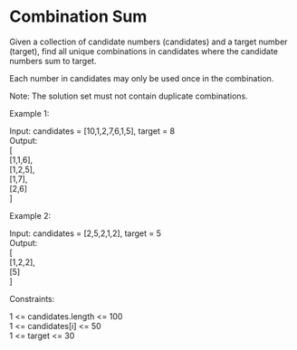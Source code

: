 # Combination Sum

Given a collection of candidate numbers (candidates) and a target number (target), find all unique combinations in candidates where the candidate numbers sum to target.

Each number in candidates may only be used once in the combination.

Note: The solution set must not contain duplicate combinations.

Example 1:

Input: candidates = [10,1,2,7,6,1,5], target = 8\
Output: \
[\
[1,1,6],\
[1,2,5],\
[1,7],\
[2,6]\
]

Example 2:

Input: candidates = [2,5,2,1,2], target = 5\
Output: \
[\
[1,2,2],\
[5]\
]

Constraints:

1 <= candidates.length <= 100\
1 <= candidates[i] <= 50\
1 <= target <= 30